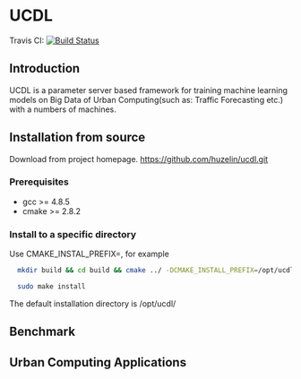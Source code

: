# UCDL

Travis CI: [![Build Status](https://travis-ci.org/huzelin/ucdl.svg?branch=master)](https://travis-ci.org/huzelin/ucdl)

## Introduction
UCDL is a parameter server based framework for training machine learning models on Big Data of Urban Computing(such as: Traffic Forecasting etc.) with a numbers of machines.

## Installation from source

Download from project homepage. https://github.com/huzelin/ucdl.git

### Prerequisites

   * gcc >= 4.8.5
   * cmake >= 2.8.2

### Install to a specific directory

Use CMAKE\_INSTAL\_PREFIX=, for example

```bash
  mkdir build && cd build && cmake ../ -DCMAKE_INSTALL_PREFIX=/opt/ucdl/ && make

  sudo make install
```

The default installation directory is /opt/ucdl/

## Benchmark

## Urban Computing Applications


